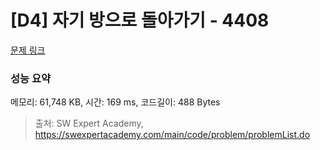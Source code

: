 # [D4] 자기 방으로 돌아가기 - 4408 

[문제 링크](https://swexpertacademy.com/main/code/problem/problemDetail.do?contestProbId=AWNcJ2sapZMDFAV8) 

### 성능 요약

메모리: 61,748 KB, 시간: 169 ms, 코드길이: 488 Bytes



> 출처: SW Expert Academy, https://swexpertacademy.com/main/code/problem/problemList.do